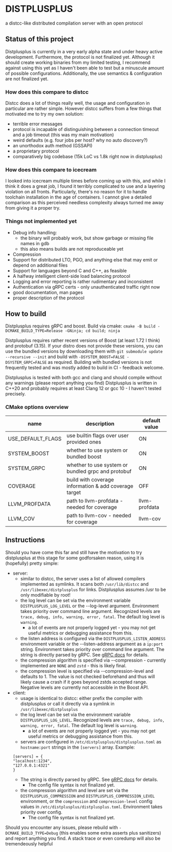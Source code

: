 # DISTPLUSPLUS
a distcc-like distributed compilation server with an open protocol

## Status of this project
Distplusplus is currently in a very early alpha state and under heavy active development. Furthermore, the protocol is not finalized yet.
Although it should create working binaries from my limited testing, I recommend against using this yet as I haven't been able to test but a minuscule amount of possible configurations.
Additionally, the use semantics & configuration are not finalized yet.

### How does this compare to distcc
Distcc does a lot of things really well, the usage and configuration in particular are rather simple.
However distcc suffers from a few things that motivated me to try my own solution:

- terrible error messages
- protocol is incapable of distinguishing between a connection timeout and a job timeout (this was my main motivation)
- weird defaults (e.g. four jobs per host? why no auto discovery?)
- an unorthodox auth method (GSSAPI)
- a proprietary protocol
- comparatively big codebase (15k LoC vs 1.8k right now in distplusplus)

### How does this compare to icecream
I looked into icecream multiple times before coming up with this, and while I think it does a great job, I found it terribly complicated to use and a layering violation on all fronts. Particularly, there's no reason for it to handle toolchain installation in the age of containers.
I cannot give a detailed comparison as this perceived needless complexity always turned me away from giving it a proper try.

### Things not implemented yet
- Debug info handling:
    - the binary will probably work, but show garbage or missing file names in gdb
    - this also means builds are not reproduceable yet
- Compression
- Support for distributed LTO, PGO, and anything else that may emit or depend on additional files
- Support for languages beyond C and C++, as feasible
- A halfway intelligent client-side load balancing protocol
- Logging and error reporting is rather rudimentary and inconsistent
- Authentication via gRPC certs - only unauthenticated traffic right now
- good documentation, man pages
- proper description of the protocol

## How to build
Distplusplus requires gRPC and boost. Build via cmake:
`cmake -B build -DCMAKE_BUILD_TYPE=Release -GNinja; cd build; ninja`

Distplusplus requires rather recent versions of Boost (at least 1.72 I think) and protobuf (3.15).
If your distro does not provide these versions, you can use the bundled versions by downloading them with `git submodule update --recursive --init` and build with `-DSYSTEM_BOOST=FALSE -DSYSTEM_GRPC=FALSE` as required.
Building with bundled versions is not frequently tested and was mostly added to build in CI - feedback welcome.

Distplusplus is tested with both gcc and clang and should compile without any warnings (please report anything you find)
Distplusplus is written in C++20 and probably requires at least Clang 12 or gcc 10 - I haven't tested precisely.

### CMake options overview

| name              | description                                           | default value |
|-------------------|-------------------------------------------------------|---------------|
| USE_DEFAULT_FLAGS | use builtin flags over user provided ones             | ON            |
| SYSTEM_BOOST      | whether to use system or bundled boost                | ON            |
| SYSTEM_GRPC       | whether to use system or bundled grpc and protobuf    | ON            |
| COVERAGE          | build with coverage information & add coverage target | OFF           |
| LLVM_PROFDATA     | path to llvm-profdata - needed for coverage           | llvm-profdata |
| LLVM_COV          | path to llvm-cov - needed for coverage                | llvm-cov      |

## Instructions
Should you have come this far and still have the motivation to try distplusplus at this stage for some godforsaken reason, using it is (hopefully) pretty simple:

- server:
    - similar to distcc, the server uses a list of allowed compilers implemented as symlinks. It scans both `/usr/lib/distcc` and `/usr/libexec/distplusplus` for links. Distplusplus assumes /usr to be only modifiable by root!
    - the log level can be set via the environment variable `DISTPLUSPLUS_LOG_LEVEL` or the --log-level argument. Environment takes priority over command line argument. Recognized levels are `trace, debug, info, warning, error, fatal`. The default log level is `warning`.
        - a lot of events are not properly logged yet - you may not get useful metrics or debugging assistance from this.
    - the listen address is configured via the `DISTPLUSPLUS_LISTEN_ADDRESS` environment variable or the --listen-address argument as a `ip:port` string. Environment takes priority over command line argument.
        The string is directly parsed by gRPC. See [gRPC docs](https://grpc.github.io/grpc/cpp/md_doc_naming.html) for details.
    - the compression algorithm is specified via --compression - currently implemented are `NONE` and `zstd` - this is likely final.
    - the compression level is specified via --compression-level and defaults to 1. The value is not checked beforehand and thus will likely cause a crash if it goes beyond zstds accepted range. Negative levels are currently not accessible in the Boost API.
- client:
    - usage is identical to distcc: either prefix the compiler with distplusplus or call it directly via a symlink in `/usr/libexec/distplusplus`
    - the log level can be set via the environment variable `DISTPLUSPLUS_LOG_LEVEL`. Recognized levels are `trace, debug, info, warning, error, fatal`. The default log level is `warning`.
        - a lot of events are not properly logged yet - you may not get useful metrics or debugging assistance from this.
    - servers are configured in `/etc/distplusplus/distplusplus.toml` as `hostname:port` strings in the `[servers]` array. Example:
    ```
    [servers] = {
    "localhost:1234",
    "127.0.0.1:4321"
    }
    ```
    - The string is directly parsed by gRPC. See [gRPC docs](https://grpc.github.io/grpc/cpp/md_doc_naming.html) for details.
        - The config file syntax is not finalized yet.
    - the compression algorithm and level are set via the `DISTPLUSPLUS_COMPRESSION` and `DISTPLUSPLUS_COMPRESSION_LEVEL` environment, or the `compression` and `compression-level` config values in `/etc/distplusplus/distplusplus.toml`. Environment takes priority over config.
        - The config file syntax is not finalized yet.

Should you encounter any issues, please rebuild with `-DCMAKE_BUILD_TYPE=Debug` (this enables some extra asserts plus sanitizers) and report anything you find. A stack trace or even coredump will also be tremendeously helpful
